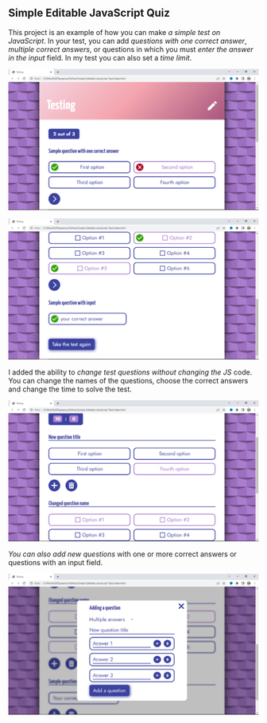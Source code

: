 ## Simple Editable JavaScript Quiz

This project is an example of how you can make *a simple test on JavaScript*. In your test, you can add *questions with one correct answer*, *multiple correct answers*, or questions in which you must *enter the answer in the input* field. In my test you can also set a *time limit*.

![First test image](https://github.com/IhorAntiukhov/Simple-Editable-JavaScript-Test/blob/main/github-images/test1.png)

![Second test image](https://github.com/IhorAntiukhov/Simple-Editable-JavaScript-Test/blob/main/github-images/test2.png)

I added the ability to *change test questions without changing the JS* code. You can change the names of the questions, choose the correct answers and change the time to solve the test.

![Edit test image](https://github.com/IhorAntiukhov/Simple-Editable-JavaScript-Test/blob/main/github-images/edit-test.png)

*You can also add new questions* with one or more correct answers or questions with an input field.

![Adding a question image](https://github.com/IhorAntiukhov/Simple-Editable-JavaScript-Test/blob/main/github-images/adding-question.png)